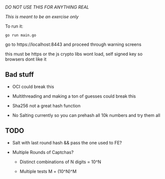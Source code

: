 *DO NOT USE THIS FOR ANYTHING REAL*



_This is meant to be an exercise only_



To run it:

`go run main.go`

go to https://localhost:8443 and proceed through warning screens

this must be https or the js crypto libs wont load, self signed key so browsers dont like it



Bad stuff
---------

- OCI could break this

- Multithreading and making a ton of guesses could break this

- Sha256 not a great hash function

- No Salting currently so you can prehash all 10k numbers and try them all



TODO
----
- Salt with last round hash && pass the one used to FE?

- Multiple Rounds of Captchas?

    - Distinct combinations of N digits = 10^N

    - Multiple tests M = (10^N)^M


